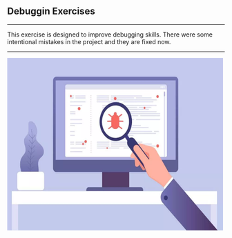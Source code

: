 <h2>Debuggin Exercises</h2>
<hr>
<span>This exercise is designed to improve debugging skills. There were some intentional mistakes in the project and they are fixed now. <span>
<hr>
<img src='debug.png' alt="debug"/ width="500" height="400">
